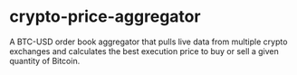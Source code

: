 # crypto-price-aggregator
A BTC-USD order book aggregator that pulls live data from multiple crypto exchanges and calculates the best execution price to buy or sell a given quantity of Bitcoin. 
